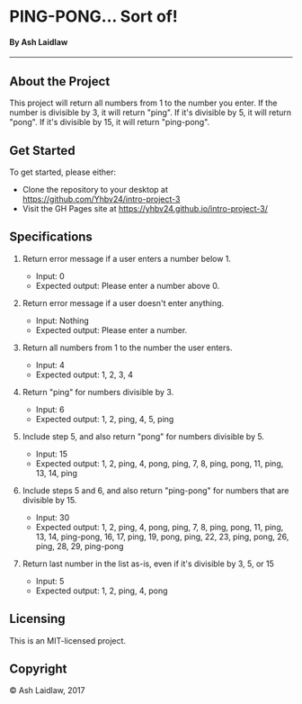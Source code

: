 # PING-PONG... Sort of!

#### By Ash Laidlaw
-----

## About the Project

This project will return all numbers from 1 to the number you enter. If the number is divisible by 3, it will return "ping". If it's divisible by 5, it will return "pong". If it's divisible by 15, it will return "ping-pong".

## Get Started

To get started, please either:

* Clone the repository to your desktop at <https://github.com/Yhbv24/intro-project-3>
* Visit the GH Pages site at <https://yhbv24.github.io/intro-project-3/>

## Specifications

1. Return error message if a user enters a number below 1.
   * Input: 0
   * Expected output: Please enter a number above 0.

2. Return error message if a user doesn't enter anything.
   * Input: Nothing
   * Expected output: Please enter a number.

3. Return all numbers from 1 to the number the user enters.
   * Input: 4
   * Expected output: 1, 2, 3, 4

4. Return "ping" for numbers divisible by 3.
   * Input: 6
   * Expected output: 1, 2, ping, 4, 5, ping

5. Include step 5, and also return "pong" for numbers divisible by 5.
   * Input: 15
   * Expected output: 1, 2, ping, 4, pong, ping, 7, 8, ping, pong, 11, ping, 13, 14, ping

6. Include steps 5 and 6, and also return "ping-pong" for numbers that are divisible by 15.
   * Input: 30
   * Expected output: 1, 2, ping, 4, pong, ping, 7, 8, ping, pong, 11, ping, 13, 14, ping-pong, 16, 17, ping, 19, pong, ping, 22, 23, ping, pong, 26, ping, 28, 29, ping-pong

7. Return last number in the list as-is, even if it's divisible by 3, 5, or 15
   * Input: 5
   * Expected output: 1, 2, ping, 4, pong

## Licensing

This is an MIT-licensed project.

## Copyright

© Ash Laidlaw, 2017
